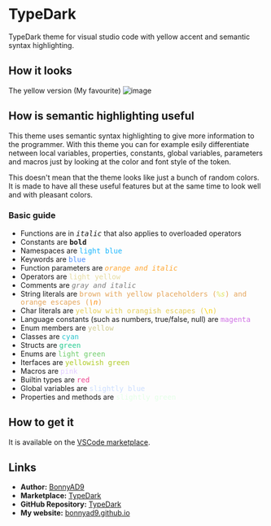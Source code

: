 # TypeDark
TypeDark theme for visual studio code with yellow accent and semantic syntax highlighting.

## How it looks
The yellow version (My favourite)
![image](https://github.com/BonnyAD9/TypeDark/assets/46282097/f903a914-df45-4df2-b1bd-3505ecaddb64)

## How is semantic highlighting useful
This theme uses semantic syntax highlighting to give more information to the
programmer. With this theme you can for example esily differentiate netween
local variables, properties, constants, global variables, parameters and macros
just by looking at the color and font style of the token.

This doesn't mean that the theme looks like just a bunch of random colors. It
is made to have all these useful features but at the same time to look well and
with pleasant colors.

### Basic guide
- Functions are in *<span style="font-family: monospace">italic</style>* that also applies to overloaded operators
- Constants are **<span style="font-family: monospace">bold</style>**
- Namespaces are <span style="color: #19b6ff; font-family: monospace">light blue</span>
- Keywords are <span style="color: #4c8dff; font-family: monospace">blue</span>
- Function parameters are *<span style="color: #ffa632; font-family: monospace">orange and italic</span>*
- Operators are <span style="color: #e5dba0; font-family: monospace">light yellow</span>
- Comments are *<span style="color: #7f7f7f; font-family: monospace">gray and italic</span>*
- String literals are <span style="color: #e5a55b; font-family: monospace">brown with yellow placeholders (*<span style="color: #e0e55b">%s</span>*) and orange escapes (*<span style="color: #ff8800">\n</span>*)</span>
- Char literals are <span style="color: #e5ce5b; font-family: monospace">yellow with orangish escapes (<span style="color: #ffd400">\n</span>)</span>
- Language constants (such as numbers, true/false, null) are <span style="color: #d072e5; font-family: monospace">magenta</span>
- Enum members are <span style="color: #ccc88e; font-family: monospace">yellow</span>
- Classes are <span style="color: #28c3cc; font-family: monospace">cyan</span>
- Structs are <span style="color: #28cc92; font-family: monospace">green</span>
- Enums are <span style="color: #71ce6d; font-family: monospace">light green</span>
- Iterfaces are <span style="color: #b0cc28; font-family: monospace">yellowish green</span>
- Macros are <span style="color: #e2ccff; font-family: monospace">pink</span>
- Builtin types are <span style="color: #ed478f; font-family: monospace">red</span>
- Global variables are <span style="color: #ccdeff; font-family: monospace">slightly blue</span>
- Properties and methods are <span style="color: #e4ffe7; font-family: monospace">slightly green</span>

## How to get it
It is available on the [VSCode marketplace](https://marketplace.visualstudio.com/items?itemName=BonnyAD9.typedark).

## Links
- **Author:** [BonnyAD9](https://github.com/BonnyAD9)
- **Marketplace:** [TypeDark](https://marketplace.visualstudio.com/items?itemName=BonnyAD9.typedark)
- **GitHub Repository:** [TypeDark](https://github.com/BonnyAD9/TypeDark)
- **My website:** [bonnyad9.github.io](https://bonnyad9.github.io/)
